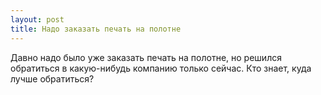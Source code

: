 ```yaml
---
layout: post 
title: Надо заказать печать на полотне 
--- 
```

Давно надо было уже заказать печать на полотне, но решился обратиться в какую-нибудь компанию только сейчас. Кто знает, куда лучше обратиться?